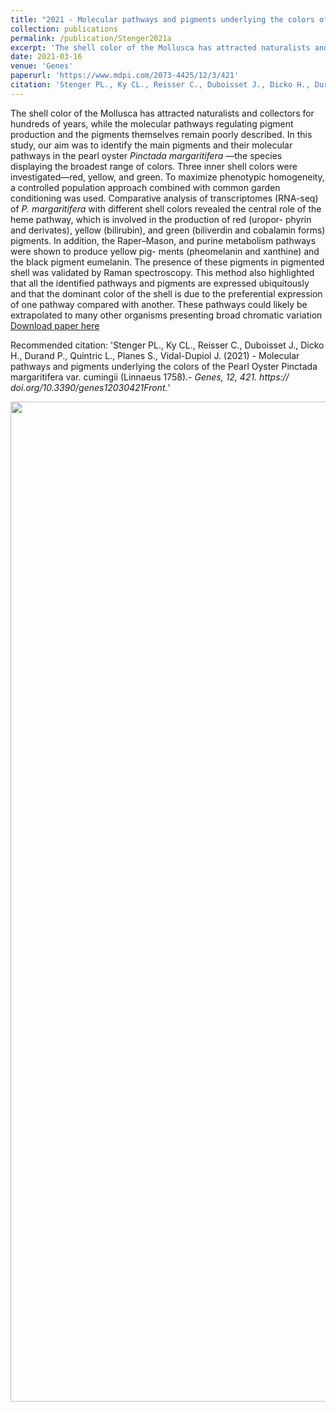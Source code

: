 ```yaml
---
title: "2021 - Molecular pathways and pigments underlying the colors of the Pearl Oyster *Pinctada margaritifera* var. *cumingii*"
collection: publications
permalink: /publication/Stenger2021a
excerpt: 'The shell color of the Mollusca has attracted naturalists and collectors for hundreds of years, while the molecular pathways regulating pigment production and the pigments themselves remain poorly described. In this study, our aim was to identify the main pigments and their molecular pathways in the pearl oyster *Pinctada margaritifera* —the species displaying the broadest range of colors. Three inner shell colors were investigated—red, yellow, and green. To maximize phenotypic homogeneity, a controlled population approach combined with common garden conditioning was used. Comparative analysis of transcriptomes (RNA-seq) of *P. margaritifera* with different shell colors revealed the central role of the heme pathway, which is involved in the production of red (uropor- phyrin and derivates), yellow (bilirubin), and green (biliverdin and cobalamin forms) pigments. In addition, the Raper–Mason, and purine metabolism pathways were shown to produce yellow pig- ments (pheomelanin and xanthine) and the black pigment eumelanin. The presence of these pigments in pigmented shell was validated by Raman spectroscopy. This method also highlighted that all the identified pathways and pigments are expressed ubiquitously and that the dominant color of the shell is due to the preferential expression of one pathway compared with another. These pathways could likely be extrapolated to many other organisms presenting broad chromatic variation.'
date: 2021-03-16
venue: 'Genes'
paperurl: 'https://www.mdpi.com/2073-4425/12/3/421'
citation: 'Stenger PL., Ky CL., Reisser C., Duboisset J., Dicko H., Durand P., Quintric L., Planes S., Vidal-Dupiol J. (2021) - Molecular pathways and pigments underlying the colors of the Pearl Oyster Pinctada margaritifera var. cumingii (Linnaeus 1758).-  <i>Genes, 12, 421. https:// doi.org/10.3390/genes12030421Front.</i>'
---
```

The shell color of the Mollusca has attracted naturalists and collectors for hundreds of years, while the molecular pathways regulating pigment production and the pigments themselves remain poorly described. In this study, our aim was to identify the main pigments and their molecular pathways in the pearl oyster *Pinctada margaritifera* —the species displaying the broadest range of colors. Three inner shell colors were investigated—red, yellow, and green. To maximize phenotypic homogeneity, a controlled population approach combined with common garden conditioning was used. Comparative analysis of transcriptomes (RNA-seq) of *P. margaritifera* with different shell colors revealed the central role of the heme pathway, which is involved in the production of red (uropor- phyrin and derivates), yellow (bilirubin), and green (biliverdin and cobalamin forms) pigments. In addition, the Raper–Mason, and purine metabolism pathways were shown to produce yellow pig- ments (pheomelanin and xanthine) and the black pigment eumelanin. The presence of these pigments in pigmented shell was validated by Raman spectroscopy. This method also highlighted that all the identified pathways and pigments are expressed ubiquitously and that the dominant color of the shell is due to the preferential expression of one pathway compared with another. These pathways could likely be extrapolated to many other organisms presenting broad chromatic variation
[Download paper here](https://www.mdpi.com/2073-4425/12/3/421)

Recommended citation: 'Stenger PL., Ky CL., Reisser C., Duboisset J., Dicko H., Durand P., Quintric L., Planes S., Vidal-Dupiol J. (2021) - Molecular pathways and pigments underlying the colors of the Pearl Oyster Pinctada margaritifera var. cumingii (Linnaeus 1758).-  <i>Genes, 12, 421. https:// doi.org/10.3390/genes12030421Front.</i>'


<div style="text-align: center;"> <img src="/images/Stenger_2021a.png" style="width: 1600px; height: auto;"> </div>


